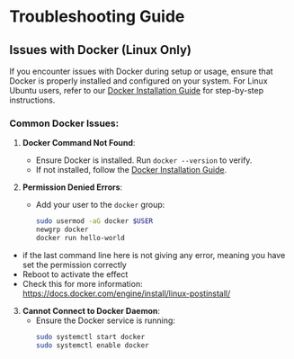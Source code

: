 # Troubleshooting Guide

## Issues with Docker (Linux Only)

If you encounter issues with Docker during setup or usage, ensure that Docker is properly installed and configured on your system. For Linux Ubuntu users, refer to our [Docker Installation Guide](docs/docker_installation_for_ubuntu.md) for step-by-step instructions.

### Common Docker Issues:
1. **Docker Command Not Found**:
   - Ensure Docker is installed. Run `docker --version` to verify.
   - If not installed, follow the [Docker Installation Guide](docs/docker_installation_for_ubuntu.md).

2. **Permission Denied Errors**:
   - Add your user to the `docker` group:  
     ```bash
     sudo usermod -aG docker $USER
     newgrp docker
     docker run hello-world
     ```   
  - if the last command line here is not giving any error, meaning you have set the permission correctly
  - Reboot to activate the effect
  - Check this for more information: https://docs.docker.com/engine/install/linux-postinstall/
   

3. **Cannot Connect to Docker Daemon**:
   - Ensure the Docker service is running:
     ```bash
     sudo systemctl start docker
     sudo systemctl enable docker
     ```
